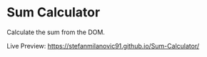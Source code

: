 # Sum Calculator
Calculate the  sum from the DOM.

Live Preview: https://stefanmilanovic91.github.io/Sum-Calculator/
